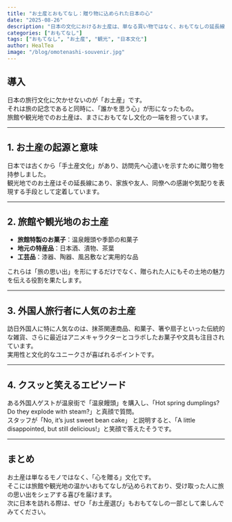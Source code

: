 ```yaml
---
title: "お土産とおもてなし：贈り物に込められた日本の心"
date: "2025-08-26"
description: "日本の文化におけるお土産は、単なる買い物ではなく、おもてなしの延長線にあります。旅館や観光地でのお土産の意味や外国人が喜ぶギフト文化を紹介します。"
categories: ["おもてなし"]
tags: ["おもてなし", "お土産", "観光", "日本文化"]
author: HealTea
image: "/blog/omotenashi-souvenir.jpg"
---
```


## 導入
日本の旅行文化に欠かせないのが「お土産」です。  
それは旅の記念であると同時に、「誰かを思う心」が形になったもの。  
旅館や観光地でのお土産は、まさにおもてなし文化の一端を担っています。  

---

## 1. お土産の起源と意味
日本では古くから「手土産文化」があり、訪問先へ心遣いを示すために贈り物を持参しました。  
観光地でのお土産はその延長線にあり、家族や友人、同僚への感謝や気配りを表現する手段として定着しています。  

---

## 2. 旅館や観光地のお土産
- **旅館特製のお菓子**：温泉饅頭や季節の和菓子  
- **地元の特産品**：日本酒、漬物、茶葉  
- **工芸品**：漆器、陶器、風呂敷など実用的な品  

これらは「旅の思い出」を形にするだけでなく、贈られた人にもその土地の魅力を伝える役割を果たします。  

---

## 3. 外国人旅行者に人気のお土産
訪日外国人に特に人気なのは、抹茶関連商品、和菓子、箸や扇子といった伝統的な雑貨、さらに最近はアニメキャラクターとコラボしたお菓子や文具も注目されています。  
実用性と文化的なユニークさが喜ばれるポイントです。  

---

## 4. クスッと笑えるエピソード
ある外国人ゲストが温泉街で「温泉饅頭」を購入し、「Hot spring dumplings? Do they explode with steam?」と真顔で質問。  
スタッフが「No, it’s just sweet bean cake」 と説明すると、「A little disappointed, but still delicious!」と笑顔で答えたそうです。  

---

## まとめ
お土産は単なるモノではなく、「心を贈る」文化です。  
そこには旅館や観光地の温かいおもてなしが込められており、受け取った人に旅の思い出をシェアする喜びを届けます。  
次に日本を訪れる際は、ぜひ「お土産選び」もおもてなしの一部として楽しんでみてください。  
